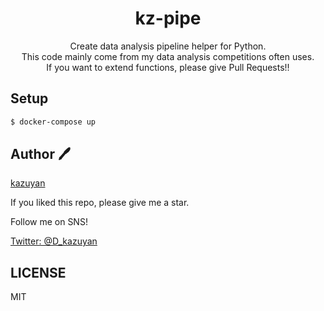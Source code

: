 <h1 align="center">kz-pipe</h1>

<p align="center">
Create data analysis pipeline helper for Python.
<br/>
This code mainly come from my data analysis competitions often uses.
<br/>
If you want to extend functions, please give Pull Requests!! 
</p>

## Setup

```bash
$ docker-compose up
```

## Author :pen:

[kazuyan](https://github.com/kazuki-komori)

If you liked this repo, please give me a star.

Follow me on SNS!


[Twitter: @D_kazuyan](https://twitter.com/D_kazuyan)

## LICENSE

MIT

